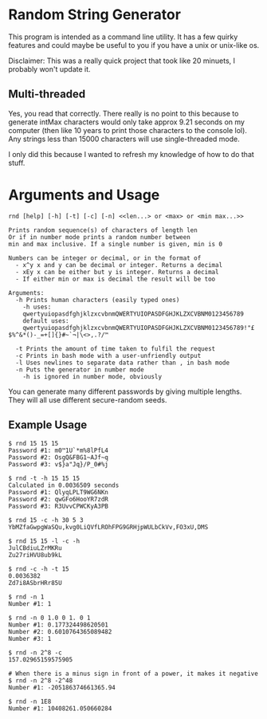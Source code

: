 # Random String Generator

This program is intended as a command line utility. It has a few quirky features and could maybe be useful to you if you have a unix or unix-like os.

Disclaimer: This was a really quick project that took like 20 minuets, I probably won't update it.


## Multi-threaded

Yes, you read that correctly. There really is no point to this because to generate intMax characters would only take approx 9.21 seconds on my computer (then like 10 years to print those characters to the console lol). Any strings less than 15000 characters will use single-threaded mode.

I only did this because I wanted to refresh my knowledge of how to do that stuff.


# Arguments and Usage

```
rnd [help] [-h] [-t] [-c] [-n] <<len...> or <max> or <min max...>>

Prints random sequence(s) of characters of length len
Or if in number mode prints a random number between
min and max inclusive. If a single number is given, min is 0

Numbers can be integer or decimal, or in the format of
  - x^y x and y can be decimal or integer. Returns a decimal
  - xEy x can be either but y is integer. Returns a decimal
  - If either min or max is decimal the result will be too

Arguments:
  -h Prints human characters (easily typed ones)
    -h uses:
    qwertyuiopasdfghjklzxcvbnmQWERTYUIOPASDFGHJKLZXCVBNM0123456789
    default uses:
    qwertyuiopasdfghjklzxcvbnmQWERTYUIOPASDFGHJKLZXCVBNM0123456789!"£$%^&*()-_=+[]{}#~`¬|\<>,.?/™

  -t Prints the amount of time taken to fulfil the request
  -c Prints in bash mode with a user-unfriendly output
  -l Uses newlines to separate data rather than , in bash mode
  -n Puts the generator in number mode
    -h is ignored in number mode, obviously
```

You can generate many different passwords by giving multiple lengths. They will all use different secure-random seeds.

## Example Usage

```
$ rnd 15 15 15
Password #1: m0™1U`*m%8lPfL4
Password #2: OsgQ&FBG1~AJf~q
Password #3: v$}a"Jq}/P_0#%j
```

```
$ rnd -t -h 15 15 15
Calculated in 0.0036509 seconds
Password #1: QlyqLPLT9WG6NKn
Password #2: qwGFo6HooYR7zdR
Password #3: R3UvvCPWCKyA3PB
```

```
$ rnd 15 -c -h 30 5 3
YbMZfaGwpgWaSQu,kvg0LiQVfLROhFPG9GRHjpWULbCkVv,FO3xU,DMS
```

```
$ rnd 15 15 -l -c -h
JulCBdiuLZrMKRu
Zu27riHVU8ub9kL
```

```
$ rnd -c -h -t 15
0.0036382
Zd7i8ASbrHRr85U
```

```
$ rnd -n 1
Number #1: 1
```

```
$ rnd -n 0 1.0 0 1. 0 1
Number #1: 0.177324498620501
Number #2: 0.6010764365089482
Number #3: 1
```

```
$ rnd -n 2^8 -c
157.02965159575905
```

```
# When there is a minus sign in front of a power, it makes it negative
$ rnd -n 2^8 -2^48
Number #1: -205186374661365.94
```

```
$ rnd -n 1E8
Number #1: 10408261.050660284
```